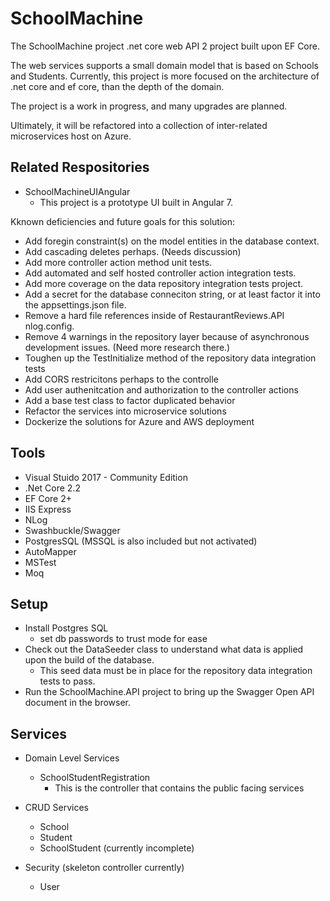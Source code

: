 # SchoolMachine

The SchoolMachine project .net core web API 2 project built upon EF Core.

The web services supports a small domain model that is based on Schools and Students.  Currently, this project is more focused on the architecture of .net core and ef core, than the depth of the domain.

The project is a work in progress, and many upgrades are planned.

Ultimately, it will be refactored into a collection of inter-related microservices host on Azure.

## Related Respositories

* SchoolMachineUIAngular
    * This project is a prototype UI built in Angular 7.

Kknown deficiencies and future goals for this solution:

* Add foregin constraint(s) on the model entities in the database context.
* Add cascading deletes perhaps.  (Needs discussion)
* Add more controller action method unit tests.
* Add automated and self hosted controller action integration tests.
* Add more coverage on the data repository integration tests project.
* Add a secret for the database conneciton string, or at least factor it into the appsettings.json file.
* Remove a hard file references inside of RestaurantReviews.API nlog.config.
* Remove 4 warnings in the repository layer because of asynchronous development issues.  (Need more research there.)
* Toughen up the TestInitialize method of the repository data integration tests
* Add CORS restricitons perhaps to the controlle
* Add user authenitcation and authorization to the controller actions
* Add a base test class to factor duplicated behavior
* Refactor the services into microservice solutions
* Dockerize the solutions for Azure and AWS deployment


## Tools 

* Visual Stuido 2017 - Community Edition
* .Net Core 2.2
* EF Core 2+
* IIS Express
* NLog
* Swashbuckle/Swagger
* PostgresSQL (MSSQL is also included but not activated)
* AutoMapper
* MSTest
* Moq

## Setup

* Install Postgres SQL
  * set db passwords to trust mode for ease
* Check out the DataSeeder class to understand what data is applied upon the build of the database.
  * This seed data must be in place for the repository data integration tests to pass.
* Run the SchoolMachine.API project to bring up the Swagger Open API document in the browser.

## Services

* Domain Level Services
  * SchoolStudentRegistration
    * This is the controller that contains the public facing services

* CRUD Services
  * School
  * Student
  * SchoolStudent (currently incomplete)

* Security (skeleton controller currently)
  * User